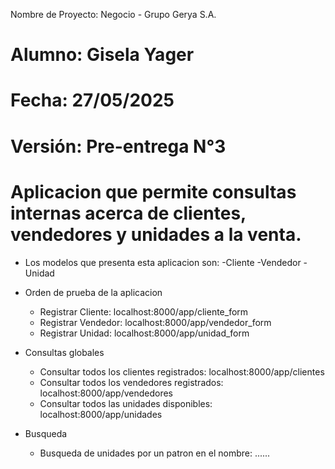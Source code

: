 Nombre de Proyecto: Negocio - Grupo Gerya S.A.
# Alumno: Gisela Yager
# Fecha: 27/05/2025
# Versión: Pre-entrega N°3 

# Aplicacion que permite consultas internas acerca de clientes, vendedores y unidades a la venta.

- Los modelos que presenta esta aplicacion son:
  -Cliente
  -Vendedor
  -Unidad

- Orden de prueba de la aplicacion 
  - Registrar Cliente: localhost:8000/app/cliente_form  
  - Registrar Vendedor: localhost:8000/app/vendedor_form
  - Registrar Unidad: localhost:8000/app/unidad_form

- Consultas globales
  - Consultar todos los clientes registrados: localhost:8000/app/clientes
  - Consultar todos los vendedores registrados: localhost:8000/app/vendedores
  - Consultar todos las unidades disponibles: localhost:8000/app/unidades
- Busqueda
  - Busqueda de unidades por un patron en el nombre: ......
